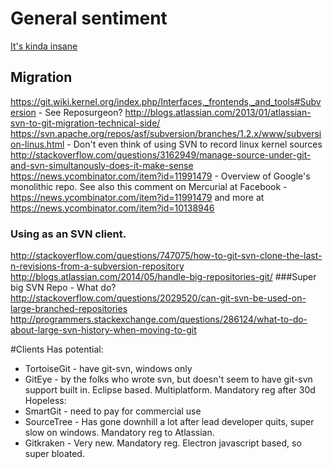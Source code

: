 # General sentiment
[It's kinda insane](https://xkcd.com/1597/)

## Migration
https://git.wiki.kernel.org/index.php/Interfaces,_frontends,_and_tools#Subversion - See Reposurgeon?
http://blogs.atlassian.com/2013/01/atlassian-svn-to-git-migration-technical-side/
https://svn.apache.org/repos/asf/subversion/branches/1.2.x/www/subversion-linus.html - Don't even think of using SVN to record linux kernel sources
http://stackoverflow.com/questions/3162949/manage-source-under-git-and-svn-simultanously-does-it-make-sense
https://news.ycombinator.com/item?id=11991479 - Overview of Google's monolithic repo. See also this comment on Mercurial at Facebook - https://news.ycombinator.com/item?id=11991479 and more at https://news.ycombinator.com/item?id=10138946
### Using as an SVN client.
http://stackoverflow.com/questions/747075/how-to-git-svn-clone-the-last-n-revisions-from-a-subversion-repository
http://blogs.atlassian.com/2014/05/handle-big-repositories-git/
###Super big SVN Repo - What do?
http://stackoverflow.com/questions/2029520/can-git-svn-be-used-on-large-branched-repositories
http://programmers.stackexchange.com/questions/286124/what-to-do-about-large-svn-history-when-moving-to-git

#Clients
Has potential:
- TortoiseGit - have git-svn, windows only
- GitEye - by the folks who wrote svn, but doesn't seem to have git-svn support built in. Eclipse based. Multiplatform. Mandatory reg after 30d
Hopeless:
- SmartGit - need to pay for commercial use
- SourceTree - Has gone downhill a lot after lead developer quits, super slow on windows. Mandatory reg to Atlassian.
- Gitkraken - Very new. Mandatory reg. Electron javascript based, so super bloated.

